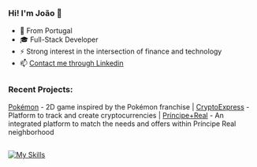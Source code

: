 ##
### Hi! I'm João 👋
- 📍 From Portugal
- 🎓 Full-Stack Developer 
- ⚡ Strong interest in the intersection of finance and technology
- 📫 [Contact me through Linkedin](https://www.linkedin.com/in/jcarrilho11/)

##
### Recent Projects:
[Pokémon](https://jcarrilho.github.io/canvas-project-pokemon/) - 2D game inspired by the Pokémon franchise      |      [CryptoExpress](https://vast-puce-sheep-cap.cyclic.app/home) - Platform to track and create cryptocurrencies      |      [Príncipe+Real](https://dancing-pixie-0378c7.netlify.app/) - An integrated platform to match the needs and offers within Príncipe Real neighborhood

##
[![My Skills](https://skillicons.dev/icons?i=js,mongodb,react,express,nodejs,html,css,bootstrap,github,heroku,netlify)](https://skillicons.dev)
<!--
- 🔭 I’m currently working on ...
- 🌱 I’m currently learning ...
- 👯 I’m looking to collaborate on ...
- 🤔 I’m looking for help with ...
- 💬 Ask me about ...
- 📫 How to reach me: ...
- 😄 Pronouns: ...
- ⚡ Fun fact: ...

##
### 
##
-->
